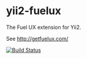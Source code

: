 # yii2-fuelux

The Fuel UX extension for Yii2.

See <http://getfuelux.com/>

[![Build Status](https://travis-ci.org/iPaya/yii2-fuelux.svg?branch=master)](https://travis-ci.org/iPaya/yii2-fuelux)
